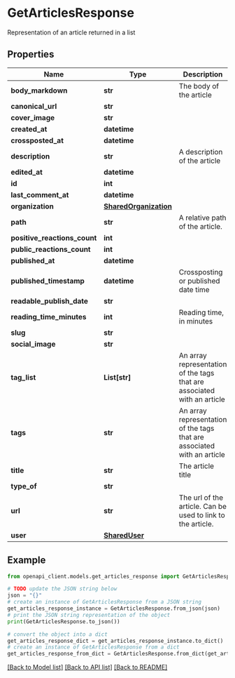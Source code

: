 # GetArticlesResponse

Representation of an article returned in a list

## Properties

Name | Type | Description | Notes
------------ | ------------- | ------------- | -------------
**body_markdown** | **str** | The body of the article | [optional] 
**canonical_url** | **str** |  | 
**cover_image** | **str** |  | 
**created_at** | **datetime** |  | 
**crossposted_at** | **datetime** |  | 
**description** | **str** | A description of the article | 
**edited_at** | **datetime** |  | 
**id** | **int** |  | 
**last_comment_at** | **datetime** |  | 
**organization** | [**SharedOrganization**](SharedOrganization.md) |  | [optional] 
**path** | **str** | A relative path of the article. | 
**positive_reactions_count** | **int** |  | 
**public_reactions_count** | **int** |  | 
**published_at** | **datetime** |  | 
**published_timestamp** | **datetime** | Crossposting or published date time | 
**readable_publish_date** | **str** |  | 
**reading_time_minutes** | **int** | Reading time, in minutes | 
**slug** | **str** |  | 
**social_image** | **str** |  | 
**tag_list** | **List[str]** | An array representation of the tags that are associated with an article | 
**tags** | **str** | An array representation of the tags that are associated with an article | 
**title** | **str** | The article title | 
**type_of** | **str** |  | 
**url** | **str** | The url of the article. Can be used to link to the article. | 
**user** | [**SharedUser**](SharedUser.md) |  | 

## Example

```python
from openapi_client.models.get_articles_response import GetArticlesResponse

# TODO update the JSON string below
json = "{}"
# create an instance of GetArticlesResponse from a JSON string
get_articles_response_instance = GetArticlesResponse.from_json(json)
# print the JSON string representation of the object
print(GetArticlesResponse.to_json())

# convert the object into a dict
get_articles_response_dict = get_articles_response_instance.to_dict()
# create an instance of GetArticlesResponse from a dict
get_articles_response_from_dict = GetArticlesResponse.from_dict(get_articles_response_dict)
```
[[Back to Model list]](../README.md#documentation-for-models) [[Back to API list]](../README.md#documentation-for-api-endpoints) [[Back to README]](../README.md)


